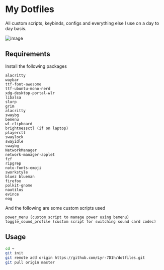 # My Dotfiles
All custom scripts, keybinds, configs and everything else I use on a day to day basis.

![image](https://user-images.githubusercontent.com/23296032/180854759-49386289-a04a-4968-8151-308a01cfc996.png)

## Requirements

Install the following packages

```
alacritty
waybar
ttf-font-awesome
ttf-ubuntu-mono-nerd
xdg-desktop-portal-wlr
libalsa
slurp
grim
alacritty
swaybg
bemenu
wl-clipboard
brightnessctl (if on laptop)
playerctl
swaylock
swayidle
swaybg
NetworkManager
network-manager-applet
fzf
ripgrep
noto-fonts-emoji
sworkstyle
bluez blueman
firefox
polkit-gnome
nautilus
evince
eog
```

And the following are some custom scripts used

```
power_menu (custom script to manage power using bemenu)
toggle_sound_profile (custom script for switching sound card codec)
```

## Usage

```bash
cd ~
git init
git remote add origin https://github.com/Lyr-7D1h/dotfiles.git
git pull origin master
```
